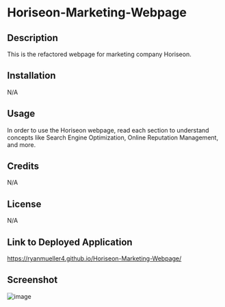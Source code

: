# Horiseon-Marketing-Webpage

## Description

This is the refactored webpage for marketing company Horiseon.

## Installation

N/A

## Usage

In order to use the Horiseon webpage, read each section to understand concepts like Search Engine Optimization, Online Reputation Management, and more.

## Credits

N/A

## License

N/A

## Link to Deployed Application

https://ryanmueller4.github.io/Horiseon-Marketing-Webpage/

## Screenshot

![image](https://github.com/ryanmueller4/Horiseon-Marketing-Webpage/assets/98727619/b3d3d95d-bb0a-4302-a30c-bd8823344732)
